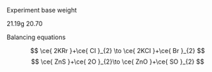 Experiment 
base weight


21.19g
20.70

Balancing equations

$$
\ce{ 2KRr }+\ce{ CI }_{2} \to \ce{ 2KCI }+\ce{ Br }_{2}
$$
$$
\ce{ ZnS }+\ce{ 2O }_{2}\to \ce{ ZnO }+\ce{ SO }_{2}
$$

